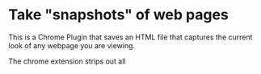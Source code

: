 # Take "snapshots" of web pages

This is a Chrome Plugin that saves an HTML file that captures the current 
look of any webpage you are viewing.

The chrome extension strips out all <script> tags from the code in order to 
remove any "dynamic elements" from the page. In theory, this should save the webpage 
in exactly the form you are seeing it when you choose to "yrWebSnap" the page.

# TODO

The inspiration for this was to capture the contents of a AI conversation, for 
example with ChatGPT or Claude.ai or any other LLM. However, this is also useful
for capturing any other type of webpage too. The current version of this code
was created by using claude.ai to code the page. There were some bugs when taking
snapshots of claude.ai's converstaions which necessitated some special case
processing for claude.ai. I thiink this entire code could be simplified by
just stripping out the <script> tags from the DOM before saving the DOM. 
However, that has not been done yet. I plan to try to make a new version of 
this when I get a chance.
